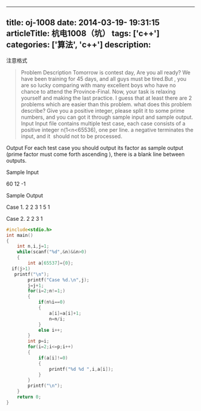 
---
  title: oj-1008
  date: 2014-03-19- 19:31:15
  articleTitle: 杭电1008（坑）
  tags: ['c++']
  categories: ['算法', 'c++']
  description:
---


注意格式
>Problem Description
Tomorrow is contest day, Are you all ready?
We have been training for 45 days, and all guys must be tired.But , you are so lucky comparing with many excellent boys who have no chance to attend the Province-Final.
Now, your task is relaxing yourself and making the last practice. I guess that at least there are 2 problems which are easier than this problem.
what does this problem describe?
Give you a positive integer, please split it to some prime numbers, and you can got it through sample input and sample output.
Input
Input file contains multiple test case, each case consists of a positive integer n(1<n<65536), one per line. a negative terminates the input, and it  should not to be processed.

Output
For each test case you should output its factor as sample output (prime factor must come forth ascending ), there is a blank line between outputs.

Sample Input

60
12
-1

Sample Output

Case 1.
2 2 3 1 5 1

Case 2.
2 2 3 1


```c
#include<stdio.h>
int main()
{
    int n,i,j=1;
    while(scanf("%d",&n)&&n>0)
    {
        int a[65537]={0};
  if(j>1)
   printf("\n");
        printf("Case %d.\n",j);
        j=j+1;
        for(i=2;n!=1;)
        {
            if(n%i==0)
            {
                a[i]=a[i]+1;
                n=n/i;
            }
            else i++;
        }
        int p=i;
        for(i=2;i<=p;i++)
        {
            if(a[i]!=0)
            {
                printf("%d %d ",i,a[i]);
            }
        }
        printf("\n");
    }
    return 0;
}
```

 
 



